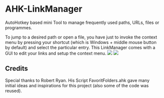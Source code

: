# AHK-LinkManager
AutoHotkey based mini Tool to manage frequently used paths, URLs, files or programmes.

To jump to a desired path or open a file, you have just to  invoke the context menu by pressing your shortcut (which is Windows + middle mouse button  by default) and select the particular entry. This LinkManager comes with a GUI to edit your links and setup the context menu.
![](https://github.com/Gustice/AHK-LinkManager/blob/master/Images/LinkManagerGUI.png)
![](https://github.com/Gustice/AHK-LinkManager/blob/master/Images/DefaultContextMenu.png)

## Credits
Special thanks to Robert Ryan. His Script  FavoritFolders.ahk  gave many initial ideas and inspirations for 
this project (also some of the code was reused).
